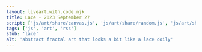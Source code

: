 ```yaml
---
layout: liveart.with.code.njk
title: Lace - 2023 September 27
script: ['js/art/share/canvas.js', 'js/art/share/random.js', 'js/art/share/ani.js', 'js/art/share/draw_kit.js', 'js/art/lace.js']
tags: ['js', 'art', 'rss']
stub: 'lace'
alt: 'abstract fractal art that looks a bit like a lace doily' 
---
```



